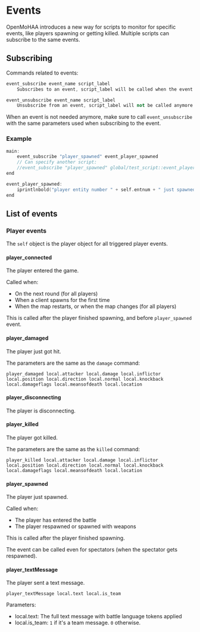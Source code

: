 # Events

OpenMoHAA introduces a new way for scripts to monitor for specific events, like players spawning or getting killed. Multiple scripts can subscribe to the same events.

## Subscribing

Commands related to events:
```cpp
event_subscribe event_name script_label
    Subscribes to an event, script_label will be called when the event is triggered

event_unsubscribe event_name script_label
    Unsubscribe from an event, script_label will not be called anymore
```

When an event is not needed anymore, make sure to call `event_unsubscribe` with the same parameters used when subscribing to the event.

### Example

```cpp
main:
    event_subscribe "player_spawned" event_player_spawned
    // Can specify another script:
    //event_subscribe "player_spawned" global/test_script::event_player_spawned
end

event_player_spawned:
    iprintlnbold("player entity number " + self.entnum + " just spawned!")
end
```

## List of events

### Player events

The `self` object is the player object for all triggered player events.

#### player_connected

The player entered the game.

Called when:
- On the next round (for all players)
- When a client spawns for the first time
- When the map restarts, or when the map changes (for all players)

This is called after the player finished spawning, and before `player_spawned` event.

#### player_damaged

The player just got hit.

The parameters are the same as the `damage` command:
```
player_damaged local.attacker local.damage local.inflictor local.position local.direction local.normal local.knockback local.damageflags local.meansofdeath local.location
```

#### player_disconnecting

The player is disconnecting.

#### player_killed

The player got killed.

The parameters are the same as the `killed` command:
```
player_killed local.attacker local.damage local.inflictor local.position local.direction local.normal local.knockback local.damageflags local.meansofdeath local.location
```

#### player_spawned

The player just spawned.

Called when:
- The player has entered the battle
- The player respawned or spawned with weapons

This is called after the player finished spawning.

The event can be called even for spectators (when the spectator gets respawned).

#### player_textMessage

The player sent a text message.

```
player_textMessage local.text local.is_team
```

Parameters:
- local.text: The full text message with battle language tokens applied
- local.is_team: `1` if it's a team message. `0` otherwise.
